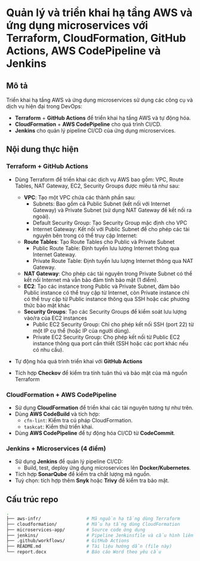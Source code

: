# Quản lý và triển khai hạ tầng AWS và ứng dụng microservices với Terraform, CloudFormation, GitHub Actions, AWS CodePipeline và Jenkins

## Mô tả

Triển khai hạ tầng AWS và ứng dụng microservices sử dụng các công cụ và dịch vụ hiện đại trong DevOps:

- **Terraform** + **GitHub Actions** để triển khai hạ tầng AWS và tự động hóa.
- **CloudFormation** + **AWS CodePipeline** cho quá trình CI/CD.
- **Jenkins** cho quản lý pipeline CI/CD của ứng dụng microservices.

## Nội dung thực hiện

### Terraform + GitHub Actions

- Dùng Terraform để triển khai các dịch vụ AWS bao gồm: VPC, Route Tables, NAT Gateway, EC2, Security Groups được miêu tả như sau:
   - **VPC**: Tạo một VPC chứa các thành phần sau:
      - Subnets: Bao gồm cả Public Subnet (kết nối với Internet Gateway) và Private Subnet (sử dụng NAT Gateway để kết nối ra ngoài).
      - Default Security Group: Tạo Security Group mặc định cho VPC
      - Internet Gateway: Kết nối với Public Subnet để cho phép các tài nguyên bên trong có thể truy cập Internet:
   - **Route Tables**: Tạo Route Tables cho Public và Private Subnet
     - Public Route Table: Định tuyến lưu lượng Internet thông qua Internet Gateway.
     - Private Route Table: Định tuyến lưu lượng Internet thông qua NAT Gateway.
   - **NAT Gateway**: Cho phép các tài nguyên trong Private Subnet có thể kết nối Internet
mà vẫn bảo đảm tính bảo mật (1 điểm).
   - **EC2**: Tạo các instance trong Public và Private Subnet, đảm bảo Public instance có thể truy cập từ Internet, còn Private instance chỉ có thể truy cập từ Public instance thông qua SSH hoặc các phương thức bảo mật khác
   - **Security Groups**: Tạo các Security Groups để kiểm soát lưu lượng vào/ra của EC2 instances 
      - Public EC2 Security Group: Chỉ cho phép kết nối SSH (port 22) từ một IP cụ thể (hoặc IP của người dùng).
      - Private EC2 Security Group: Cho phép kết nối từ Public EC2 instance thông qua port cần thiết (SSH hoặc các port khác nếu có nhu cầu).

- Tự động hóa quá trình triển khai với **GitHub Actions**

- Tích hợp **Checkov** để kiểm tra tính tuân thủ và bảo mật của mã nguồn Terraform

### CloudFormation + AWS CodePipeline

- Sử dụng **CloudFormation** để triển khai các tài nguyên tương tự như trên.
- Dùng **AWS CodeBuild** và tích hợp:
  - `cfn-lint`: Kiểm tra cú pháp CloudFormation.
  - `taskcat`: Kiểm thử triển khai.
- Dùng **AWS CodePipeline** để tự động hóa CI/CD từ **CodeCommit**.

### Jenkins + Microservices (4 điểm)

- Sử dụng **Jenkins** để quản lý pipeline CI/CD:
  - Build, test, deploy ứng dụng microservices lên **Docker/Kubernetes**.
- Tích hợp **SonarQube** để kiểm tra chất lượng mã nguồn.
- Tuỳ chọn: tích hợp thêm **Snyk** hoặc **Trivy** để kiểm tra bảo mật.

##  Cấu trúc repo

```bash
.
├── aws-infr/                 # Mã nguồn hạ tầng dùng Terraform
├── cloudformation/           # Mẫu hạ tầng dùng CloudFormation
├── microservices-app/        # Source code ứng dụng
├── jenkins/                  # Pipeline Jenkinsfile và cấu hình liên quan
├── .github/workflows/        # GitHub Actions
├── README.md                 # Tài liệu hướng dẫn (file này)
└── report.docx               # Báo cáo Word theo yêu cầu